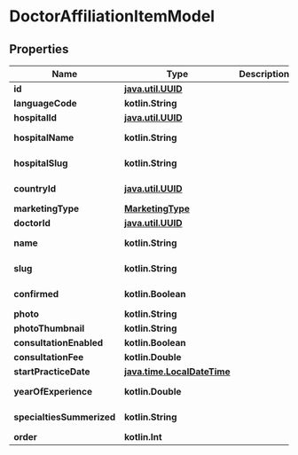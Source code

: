 
# DoctorAffiliationItemModel

## Properties
Name | Type | Description | Notes
------------ | ------------- | ------------- | -------------
**id** | [**java.util.UUID**](java.util.UUID.md) |  |  [optional]
**languageCode** | **kotlin.String** |  |  [optional]
**hospitalId** | [**java.util.UUID**](java.util.UUID.md) |  |  [optional]
**hospitalName** | **kotlin.String** |  |  [optional] [readonly]
**hospitalSlug** | **kotlin.String** |  |  [optional] [readonly]
**countryId** | [**java.util.UUID**](java.util.UUID.md) |  |  [optional] [readonly]
**marketingType** | [**MarketingType**](MarketingType.md) |  |  [optional]
**doctorId** | [**java.util.UUID**](java.util.UUID.md) |  |  [optional]
**name** | **kotlin.String** |  |  [optional] [readonly]
**slug** | **kotlin.String** |  |  [optional] [readonly]
**confirmed** | **kotlin.Boolean** |  |  [optional] [readonly]
**photo** | **kotlin.String** |  |  [optional]
**photoThumbnail** | **kotlin.String** |  |  [optional]
**consultationEnabled** | **kotlin.Boolean** |  |  [optional]
**consultationFee** | **kotlin.Double** |  |  [optional]
**startPracticeDate** | [**java.time.LocalDateTime**](java.time.OffsetDateTime.md) |  |  [optional]
**yearOfExperience** | **kotlin.Double** |  |  [optional] [readonly]
**specialtiesSummerized** | **kotlin.String** |  |  [optional] [readonly]
**order** | **kotlin.Int** |  |  [optional]



